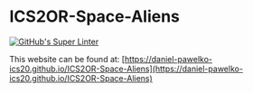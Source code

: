 # ICS2OR-Space-Aliens

[![GitHub's Super Linter](https://github.com/daniel-pawelko-ics20/ICS2OR-Space-Aliens/workflows/GitHub's%20Super%20Linter/badge.svg)](https://github.com/daniel-pawelko-ics20/ICS2OR-Space-Aliens/actions)



This website can be found at: [https://daniel-pawelko-ics20.github.io/ICS2OR-Space-Aliens](https://daniel-pawelko-ics20.github.io/ICS2OR-Space-Aliens)